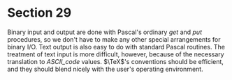 # Section 29

Binary input and output are done with Pascal's ordinary *get* and *put* procedures, so we don't have to make any other special arrangements for binary&nbsp;I/O.
Text output is also easy to do with standard Pascal routines.
The treatment of text input is more difficult, however, because of the necessary translation to *ASCII_code* values.
$\TeX$'s conventions should be efficient, and they should blend nicely with the user's operating environment.